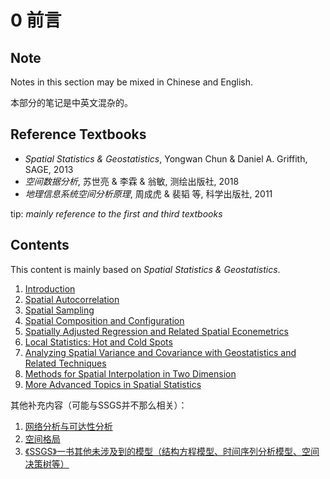 # 0 前言

## Note

Notes in this section may be mixed in Chinese and English.

本部分的笔记是中英文混杂的。

## Reference Textbooks

+ *Spatial Statistics & Geostatistics*, Yongwan Chun & Daniel A. Griffith, SAGE, 2013
+ *空间数据分析*, 苏世亮 & 李霖 & 翁敏, 测绘出版社, 2018
+ *地理信息系统空间分析原理*, 周成虎 & 裴韬 等, 科学出版社, 2011

tip: *mainly reference to the first and third textbooks*

## Contents

This content is mainly based on *Spatial Statistics & Geostatistics*.

1. [Introduction](./01_Introduction.md)
2. [Spatial Autocorrelation](./02_SpatialAutocorrelation.md)
3. [Spatial Sampling](./03_SpatialSampling.md)
4. [Spatial Composition and Configuration](./04_SpatialComposition.md)
5. [Spatially Adjusted Regression and Related Spatial Econemetrics](./05_SpatiallyAdjustedRegression.md)
6. [Local Statistics: Hot and Cold Spots](./06_LocalStatistics.md)
7. [Analyzing Spatial Variance and Covariance with Geostatistics and Related Techniques](./07_Geostatistics.md)
8. [Methods for Spatial Interpolation in Two Dimension](./08_SpatialInterpolation.md)
9. [More Advanced Topics in Spatial Statistics](./09_MoreAdvancedTopics.md)

其他补充内容（可能与SSGS并不那么相关）：

1. [网络分析与可达性分析](./11_GraphAnalysis.md)
2. [空间格局](./12_SpatialPattern.md)
3. [《SSGS》一书其他未涉及到的模型（结构方程模型、时间序列分析模型、空间决策树等）](./13_Others.md)